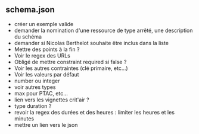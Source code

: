 ## schema.json
- créer un exemple valide
- demander la nomination d'une ressource de type arrêté, une description du schéma
- demander si Nicolas Berthelot souhaite être inclus dans la liste
- Mettre des points à la fin ?
- Voir le regex des URLs
- Obligé de mettre constraint required si false ?
- Voir les autres contraintes (clé primaire, etc...)
- Voir les valeurs par défaut
- number ou integer
- voir autres types
- max pour PTAC, etc...
- lien vers les vignettes crit'air ?
- type duration ?
- revoir la regex des durées et des heures : limiter les heures et les minutes
- mettre un lien vers le json